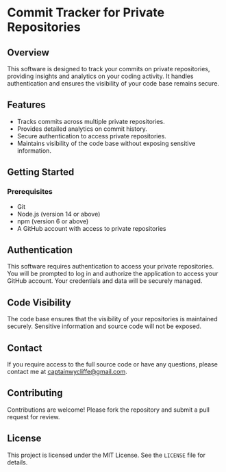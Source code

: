 # Commit Tracker for Private Repositories

## Overview
This software is designed to track your commits on private repositories, providing insights and analytics on your coding activity. It handles authentication and ensures the visibility of your code base remains secure. 

## Features
- Tracks commits across multiple private repositories.
- Provides detailed analytics on commit history.
- Secure authentication to access private repositories.
- Maintains visibility of the code base without exposing sensitive information.

## Getting Started
### Prerequisites
- Git
- Node.js (version 14 or above)
- npm (version 6 or above)
- A GitHub account with access to private repositories
  
## Authentication
This software requires authentication to access your private repositories. You will be prompted to log in and authorize the application to access your GitHub account. Your credentials and data will be securely managed.

## Code Visibility
The code base ensures that the visibility of your repositories is maintained securely. Sensitive information and source code will not be exposed.

## Contact
If you require access to the full source code or have any questions, please contact me at captainwycliffe@gmail.com.

## Contributing
Contributions are welcome! Please fork the repository and submit a pull request for review.

## License
This project is licensed under the MIT License. See the `LICENSE` file for details.
